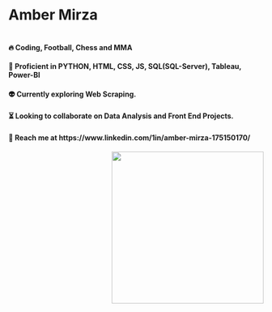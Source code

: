 <h1>Amber Mirza</h1>                                                    

<span style='float:left;'>
<h4>🔥 Coding, Football, Chess and MMA </h4>

<h4>👀 Proficient in PYTHON, HTML, CSS, JS, SQL(SQL-Server), Tableau, Power-BI</h4>         

<h4>👽 Currently exploring Web Scraping.</h4>

<h4>⏳ Looking to collaborate on Data Analysis and Front End Projects.</h4>

<h4>🤝 Reach me at https://www.linkedin.com/1in/amber-mirza-175150170/</h4>
</span>

<span style='float:right;'>
<img src='https://www.animaapp.com/blog/wp-content/uploads/2021/07/designergif.gif' width='300'>
</span>
